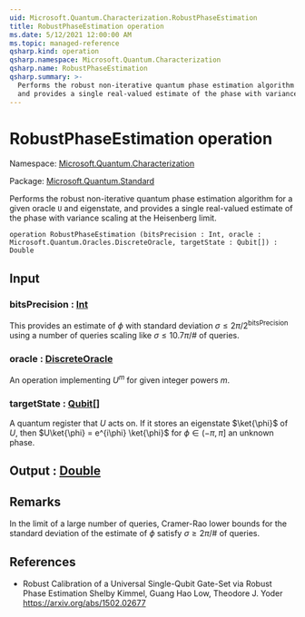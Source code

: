 ```yaml
---
uid: Microsoft.Quantum.Characterization.RobustPhaseEstimation
title: RobustPhaseEstimation operation
ms.date: 5/12/2021 12:00:00 AM
ms.topic: managed-reference
qsharp.kind: operation
qsharp.namespace: Microsoft.Quantum.Characterization
qsharp.name: RobustPhaseEstimation
qsharp.summary: >-
  Performs the robust non-iterative quantum phase estimation algorithm for a given oracle `U` and eigenstate,
  and provides a single real-valued estimate of the phase with variance scaling at the Heisenberg limit.
---
```


# RobustPhaseEstimation operation

Namespace: [Microsoft.Quantum.Characterization](xref:Microsoft.Quantum.Characterization)

Package: [Microsoft.Quantum.Standard](https://nuget.org/packages/Microsoft.Quantum.Standard)


Performs the robust non-iterative quantum phase estimation algorithm for a given oracle `U` and eigenstate,and provides a single real-valued estimate of the phase with variance scaling at the Heisenberg limit.

```qsharp
operation RobustPhaseEstimation (bitsPrecision : Int, oracle : Microsoft.Quantum.Oracles.DiscreteOracle, targetState : Qubit[]) : Double
```


## Input

### bitsPrecision : [Int](xref:microsoft.quantum.qsharp.valueliterals#int-literals)

This provides an estimate of $\phi$ with standard deviation$\sigma \le 2\pi / 2^\text{bitsPrecision}$ using a number of queries scaling like $\sigma \le 10.7 \pi / \text{# of queries}$.


### oracle : [DiscreteOracle](xref:Microsoft.Quantum.Oracles.DiscreteOracle)

An operation implementing $U^m$ for given integer powers $m$.


### targetState : [Qubit](xref:microsoft.quantum.qsharp.valueliterals#qubit-literals)[]

A quantum register that $U$ acts on. If it stores an eigenstate$\ket{\phi}$ of $U$, then $U\ket{\phi} = e^{i\phi} \ket{\phi}$for $\phi\in(-\pi,\pi]$ an unknown phase.



## Output : [Double](xref:microsoft.quantum.qsharp.valueliterals#double-literals)



## Remarks

In the limit of a large number of queries, Cramer-Rao lower boundsfor the standard deviation of the estimate of $\phi$ satisfy$\sigma \ge 2 \pi / \text{# of queries}$.

## References

- Robust Calibration of a Universal Single-Qubit Gate-Set via Robust Phase Estimation  Shelby Kimmel, Guang Hao Low, Theodore J. Yoder  https://arxiv.org/abs/1502.02677